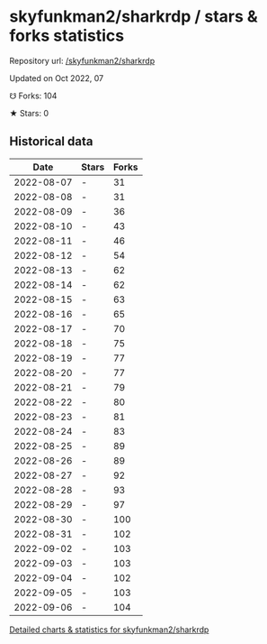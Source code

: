 # skyfunkman2/sharkrdp / stars & forks statistics

Repository url: [/skyfunkman2/sharkrdp](https://github.com/skyfunkman2/sharkrdp)

Updated on Oct 2022, 07

☋ Forks: 104

★ Stars: 0

## Historical data
| Date | Stars | Forks |
|------|-------|-------|
| 2022-08-07 | - | 31 | 
| 2022-08-08 | - | 31 | 
| 2022-08-09 | - | 36 | 
| 2022-08-10 | - | 43 | 
| 2022-08-11 | - | 46 | 
| 2022-08-12 | - | 54 | 
| 2022-08-13 | - | 62 | 
| 2022-08-14 | - | 62 | 
| 2022-08-15 | - | 63 | 
| 2022-08-16 | - | 65 | 
| 2022-08-17 | - | 70 | 
| 2022-08-18 | - | 75 | 
| 2022-08-19 | - | 77 | 
| 2022-08-20 | - | 77 | 
| 2022-08-21 | - | 79 | 
| 2022-08-22 | - | 80 | 
| 2022-08-23 | - | 81 | 
| 2022-08-24 | - | 83 | 
| 2022-08-25 | - | 89 | 
| 2022-08-26 | - | 89 | 
| 2022-08-27 | - | 92 | 
| 2022-08-28 | - | 93 | 
| 2022-08-29 | - | 97 | 
| 2022-08-30 | - | 100 | 
| 2022-08-31 | - | 102 | 
| 2022-09-02 | - | 103 | 
| 2022-09-03 | - | 103 | 
| 2022-09-04 | - | 102 | 
| 2022-09-05 | - | 103 | 
| 2022-09-06 | - | 104 | 


[Detailed charts & statistics for skyfunkman2/sharkrdp](https://reviewgithub.com/rep/skyfunkman2/sharkrdp)
